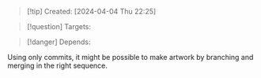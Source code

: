 
>[!tip] Created: [2024-04-04 Thu 22:25]

>[!question] Targets: 

>[!danger] Depends: 

Using only commits, it might be possible to make artwork by branching and merging in the right sequence.
